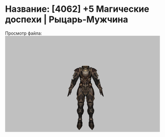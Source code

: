 # Название: [4062] +5 Магические доспехи | Рыцарь-Мужчина

Просмотр файла:
![p000006.png](p000006.png)